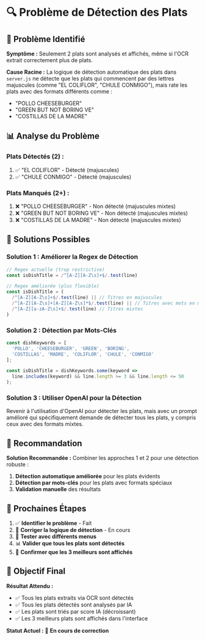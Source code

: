 # 🔍 Problème de Détection des Plats

## 🎯 Problème Identifié

**Symptôme :** Seulement 2 plats sont analysés et affichés, même si l'OCR extrait correctement plus de plats.

**Cause Racine :** La logique de détection automatique des plats dans `server.js` ne détecte que les plats qui commencent par des lettres majuscules (comme "EL COLIFLOR", "CHULE CONMIGO"), mais rate les plats avec des formats différents comme :
- "POLLO CHEESEBURGER" 
- "GREEN BUT NOT BORING VE"
- "COSTILLAS DE LA MADRE"

## 📊 Analyse du Problème

### **Plats Détectés (2) :**
1. ✅ "EL COLIFLOR" - Détecté (majuscules)
2. ✅ "CHULE CONMIGO" - Détecté (majuscules)

### **Plats Manqués (2+) :**
1. ❌ "POLLO CHEESEBURGER" - Non détecté (majuscules mixtes)
2. ❌ "GREEN BUT NOT BORING VE" - Non détecté (majuscules mixtes)
3. ❌ "COSTILLAS DE LA MADRE" - Non détecté (majuscules mixtes)

## 🔧 Solutions Possibles

### **Solution 1 : Améliorer la Regex de Détection**
```javascript
// Regex actuelle (trop restrictive)
const isDishTitle = /^[A-Z][A-Z\s]+$/.test(line)

// Regex améliorée (plus flexible)
const isDishTitle = (
  /^[A-Z][A-Z\s]+$/.test(line) || // Titres en majuscules
  /^[A-Z][A-Z\s]+[A-Z][A-Z\s]*$/.test(line) || // Titres avec mots en majuscules
  /^[A-Z][a-zA-Z\s]+$/.test(line) // Titres mixtes
)
```

### **Solution 2 : Détection par Mots-Clés**
```javascript
const dishKeywords = [
  'POLLO', 'CHEESEBURGER', 'GREEN', 'BORING', 
  'COSTILLAS', 'MADRE', 'COLIFLOR', 'CHULE', 'CONMIGO'
];

const isDishTitle = dishKeywords.some(keyword => 
  line.includes(keyword) && line.length >= 3 && line.length <= 50
);
```

### **Solution 3 : Utiliser OpenAI pour la Détection**
Revenir à l'utilisation d'OpenAI pour détecter les plats, mais avec un prompt amélioré qui spécifiquement demande de détecter tous les plats, y compris ceux avec des formats mixtes.

## 🚀 Recommandation

**Solution Recommandée :** Combiner les approches 1 et 2 pour une détection robuste :

1. **Détection automatique améliorée** pour les plats évidents
2. **Détection par mots-clés** pour les plats avec formats spéciaux
3. **Validation manuelle** des résultats

## 📝 Prochaines Étapes

1. ✅ **Identifier le problème** - Fait
2. 🔄 **Corriger la logique de détection** - En cours
3. 🧪 **Tester avec différents menus**
4. 📊 **Valider que tous les plats sont détectés**
5. 🎯 **Confirmer que les 3 meilleurs sont affichés**

## 🎯 Objectif Final

**Résultat Attendu :**
- ✅ Tous les plats extraits via OCR sont détectés
- ✅ Tous les plats détectés sont analysés par IA
- ✅ Les plats sont triés par score IA (décroissant)
- ✅ Les 3 meilleurs plats sont affichés dans l'interface

**Statut Actuel :** 🔄 **En cours de correction** 